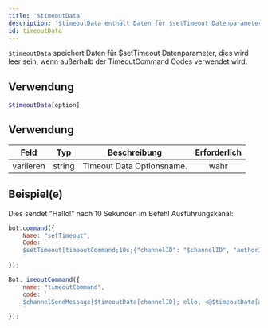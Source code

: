 ```yaml
---
title: '$timeoutData'
description: '$timeoutData enthält Daten für $setTimeout Datenparameter, dies wird leer sein, wenn außerhalb der TimeoutCommand Codes verwendet wird.'
id: timeoutData
---
```


`$timeoutData` speichert Daten für $setTimeout Datenparameter, dies wird leer sein, wenn außerhalb der TimeoutCommand Codes verwendet wird.

## Verwendung

```php
$timeoutData[option]
```

## Verwendung

| Feld      | Typ    | Beschreibung              | Erforderlich |
| --------- | ------ | ------------------------- |:------------:|
| variieren | string | Timeout Data Optionsname. |     wahr     |

## Beispiel(e)

Dies sendet "Hallo!" nach 10 Sekunden im Befehl Ausführungskanal:

```javascript
bot.command({
    Name: "setTimeout",
    Code: `
    $setTimeout[timeoutCommand;10s;{"channelID": "$channelID", "authorID": "$authorID"};false]
    `
});

Bot. imeoutCommand({
    name: "timeoutCommand",
    code: `
    $channelSendMessage[$timeoutData[channelID]; ello, <@$timeoutData[authorID]>!]
    `
});
```